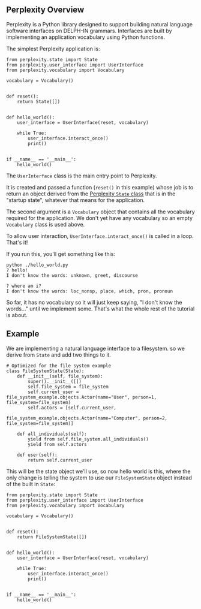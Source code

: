 ## Perplexity Overview
Perplexity is a Python library designed to support building natural language software interfaces on DELPH-IN grammars. Interfaces are built by implementing an application vocabulary using Python functions.

The simplest Perplexity application is:

~~~
from perplexity.state import State
from perplexity.user_interface import UserInterface
from perplexity.vocabulary import Vocabulary

vocabulary = Vocabulary()


def reset():
    return State([])


def hello_world():
    user_interface = UserInterface(reset, vocabulary)

    while True:
        user_interface.interact_once()
        print()


if __name__ == '__main__':
    hello_world()
~~~

The `UserInterface` class is the main entry point to Perplexity. 

It is created and passed a function (`reset()` in this example) whose job is to return an object derived from the [Perplexity `State` class](https://github.com/EricZinda/Perplexity/blob/main/perplexity/state.py) that is in the "startup state", whatever that means for the application. 

The second argument is a `Vocabulary` object that contains all the vocabulary required for the application. We don't yet have any vocabulary so an empty `Vocabulary` class is used above.

To allow user interaction, `UserInterface.interact_once()` is called in a loop.  That's it!

If you run this, you'll get something like this:

~~~
python ./hello_world.py
? hello!
I don't know the words: unknown, greet, discourse

? where am i?
I don't know the words: loc_nonsp, place, which, pron, pronoun
~~~

So far, it has no vocabulary so it will just keep saying, "I don't know the words..." until we implement some. That's what the whole rest of the tutorial is about.

## Example
We are implementing a natural language interface to a filesystem. so we derive from `State` and add two things to it. 
~~~
# Optimized for the file system example
class FileSystemState(State):
    def __init__(self, file_system):
        super().__init__([])
        self.file_system = file_system
        self.current_user = file_system_example.objects.Actor(name="User", person=1, file_system=file_system)
        self.actors = [self.current_user,
                       file_system_example.objects.Actor(name="Computer", person=2, file_system=file_system)]

    def all_individuals(self):
        yield from self.file_system.all_individuals()
        yield from self.actors

    def user(self):
        return self.current_user
~~~

This will be the state object we'll use, so now hello world is this, where the only change is telling the system to use our `FileSystemState` object instead of the built in `State`:

~~~
from perplexity.state import State
from perplexity.user_interface import UserInterface
from perplexity.vocabulary import Vocabulary

vocabulary = Vocabulary()


def reset():
    return FileSystemState([])


def hello_world():
    user_interface = UserInterface(reset, vocabulary)

    while True:
        user_interface.interact_once()
        print()


if __name__ == '__main__':
    hello_world()
~~~